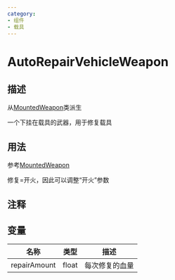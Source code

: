 ```yaml
---
category: 
- 组件
- 载具
---
```

# AutoRepairVehicleWeapon

## 描述
从[MountedWeapon](./MountedWeapon.md)类派生

一个下挂在载具的武器，用于修复载具

## 用法

参考[MountedWeapon](./MountedWeapon.md)

修复=开火，因此可以调整“开火”参数

## 注释

## 变量
| 名称 | 类型 | 描述 |
| ----------- | ----------- | ----------- |
| repairAmount | float | 每次修复的血量 |
